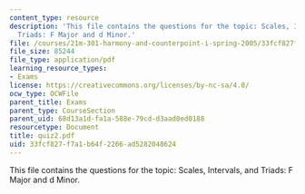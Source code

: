 ```yaml
---
content_type: resource
description: 'This file contains the questions for the topic: Scales, Intervals, and
  Triads: F Major and d Minor.'
file: /courses/21m-301-harmony-and-counterpoint-i-spring-2005/33fcf827f7a1b64f2266ad5282048624_quiz2.pdf
file_size: 85244
file_type: application/pdf
learning_resource_types:
- Exams
license: https://creativecommons.org/licenses/by-nc-sa/4.0/
ocw_type: OCWFile
parent_title: Exams
parent_type: CourseSection
parent_uid: 68d13a1d-fa1a-588e-79cd-d3aad0ed0188
resourcetype: Document
title: quiz2.pdf
uid: 33fcf827-f7a1-b64f-2266-ad5282048624
---
```

This file contains the questions for the topic: Scales, Intervals, and Triads: F Major and d Minor.